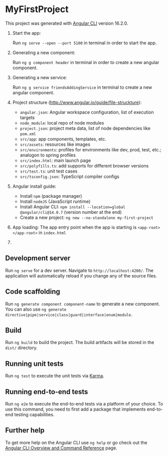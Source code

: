 # MyFirstProject

This project was generated with [Angular CLI](https://github.com/angular/angular-cli) version 16.2.0.

1. Start the app:

   Run `ng serve --open --port 5100` in terminal in order to start the app.

2. Generating a new component:

   Run `ng g component header` in terminal in order to create a new angular component.

3. Generating a new service:

   Run `ng g service friendsAddingService` in terminal to create a new angular component.

4. Project structure (http://www.angular.io/guide/file-struckture):

    - `angular.json`: Angular workspace configuration, list of execution targets
    - `node_module`: local repo of node modules
    - `project.json`: project meta data, list of node dependencies like `pom.xml`
    - `src/app`: app components, templates, etc.
    - `src/assets`: resources like images
    - `src/environments`: profiles for environments like dev, prod, test, etc.; analogon to spring profiles
    - `src/index.html`: main launch page
    - `src/polyfills.ts`: add supports for different browser versions
    - `src/test.ts`: unit test cases
    - `src/tsconfig.json`: TypeScript compiler configs

5. Angular install guide:

    - Install `npm` (package manager)
    - Install `nodeJS` (JavaScript runtime)
    - Install Angular CLI: `npm install --location=global @angular/cli@14.0.7` (version number at the end)
    - Create a new project: `ng new --no-standalone my-first-project`

6. App loading:
   The app entry point when the app is starting is `<app-root></app-root>` in `index.html`
7. 

## Development server

Run `ng serve` for a dev server. Navigate to `http://localhost:4200/`. The application will automatically reload if you
change any of the source files.

## Code scaffolding

Run `ng generate component component-name` to generate a new component. You can also
use `ng generate directive|pipe|service|class|guard|interface|enum|module`.

## Build

Run `ng build` to build the project. The build artifacts will be stored in the `dist/` directory.

## Running unit tests

Run `ng test` to execute the unit tests via [Karma](https://karma-runner.github.io).

## Running end-to-end tests

Run `ng e2e` to execute the end-to-end tests via a platform of your choice. To use this command, you need to first add a
package that implements end-to-end testing capabilities.

## Further help

To get more help on the Angular CLI use `ng help` or go check out
the [Angular CLI Overview and Command Reference](https://angular.io/cli) page.
